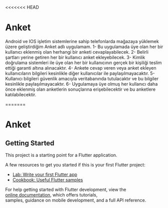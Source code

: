 <<<<<<< HEAD
# Anket

Android ve IOS işletim sistemlerine sahip telefonlarda mağazaya yüklemek üzere geliştirdiğim Anket adlı uygulamam.
1- Bu uygulamada üye olan her bir kullanıcı eklenmiş olan herhangi bir anketi cevaplayabilecek.
2- Belirli şartları yerine getiren her bir kullanıcı anket ekleyebilecek.
3- Kimlik doğrulama sistemleri ile üye olan her bir kullanıcının gerçek bir kişiliği teslim ettiği garanti altına alınacaktır.
4- Ankete cevap veren veya anket ekleyen kullanıcıların bilgileri kesinlikle diğer kullanıcılar ile paylaşılmayacaktır.
5- Kullanıcı bilgileri güvenlik amacıyla veritabanında tutulacaktır ve bu bilgiler kesinlikle paylaşılmayacaktır.
6- Uygulamaya üye olmuş her kullanıcı daha önce eklenmiş olan anketlerin sonuçlarına erişebilecektir ve bu anketlere katılabilecektir.

=======
# Anket  



## Getting Started  

This project is a starting point for a Flutter application.  

A few resources to get you started if this is your first Flutter project:  

- [Lab: Write your first Flutter app](https://docs.flutter.dev/get-started/codelab)  
- [Cookbook: Useful Flutter samples](https://docs.flutter.dev/cookbook)  

For help getting started with Flutter development, view the  
[online documentation](https://docs.flutter.dev/), which offers tutorials,  
samples, guidance on mobile development, and a full API reference.  
